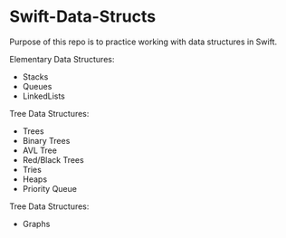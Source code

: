 # Swift-Data-Structs

Purpose of this repo is to practice working with data structures in Swift.

Elementary Data Structures:
<ul>
  <li>Stacks</li>
  <li>Queues</li>
  <li>LinkedLists</li>
</ul>

Tree Data Structures:
<ul>
  <li>Trees</li>
  <li>Binary Trees</li>
  <li>AVL Tree</li>
  <li>Red/Black Trees</li>
  <li>Tries</li>
  <li>Heaps</li>
  <li>Priority Queue</li>
</ul>

Tree Data Structures:
<ul>
  <li>Graphs</li>
</ul>
  
  
